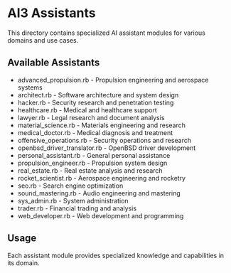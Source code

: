 # AI3 Assistants

This directory contains specialized AI assistant modules for various domains and use cases.

## Available Assistants

- advanced_propulsion.rb - Propulsion engineering and aerospace systems
- architect.rb - Software architecture and system design
- hacker.rb - Security research and penetration testing
- healthcare.rb - Medical and healthcare support
- lawyer.rb - Legal research and document analysis
- material_science.rb - Materials engineering and research
- medical_doctor.rb - Medical diagnosis and treatment
- offensive_operations.rb - Security operations and research
- openbsd_driver_translator.rb - OpenBSD driver development
- personal_assistant.rb - General personal assistance
- propulsion_engineer.rb - Propulsion system design
- real_estate.rb - Real estate analysis and research
- rocket_scientist.rb - Aerospace engineering and rocketry
- seo.rb - Search engine optimization
- sound_mastering.rb - Audio engineering and mastering
- sys_admin.rb - System administration
- trader.rb - Financial trading and analysis
- web_developer.rb - Web development and programming

## Usage

Each assistant module provides specialized knowledge and capabilities in its domain.